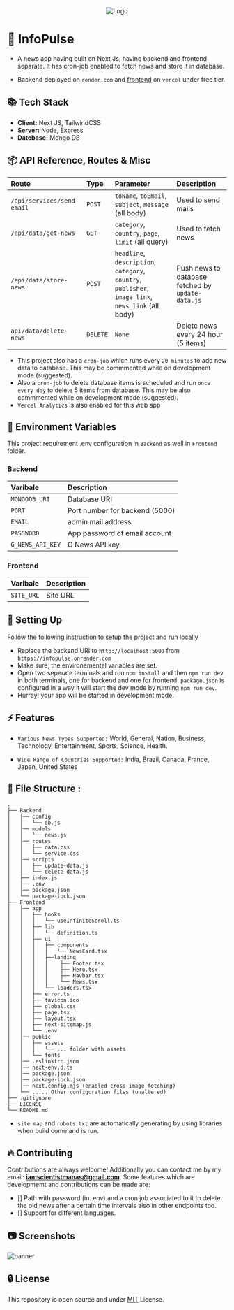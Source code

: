 <div align="center">
  <img src="https://github.com/user-attachments/assets/efc2070c-432c-4fc0-bf2a-4f9525d06316" alt="Logo">
</div>

# 🔰 InfoPulse

- A news app having built on Next Js, having backend and frontend separate. It has cron-job enabled to fetch news and store it in database.

- Backend deployed on `render.com` and [frontend](https://info-pulse-six.vercel.app/) on `vercel` under free tier.

## 📚 Tech Stack

- **Client:** Next JS, TailwindCSS
- **Server:** Node, Express
- **Datebase:** Mongo DB

## 📦 API Reference, Routes & Misc

| Route                      | Type     | Parameter                                                                                           | Description                                       |
| :------------------------- | :------- | :-------------------------------------------------------------------------------------------------- | :------------------------------------------------ |
| `/api/services/send-email` | `POST`   | `toName`, `toEmail`, `subject`, `message` (all body)                                                | Used to send mails                                |
| `/api/data/get-news`       | `GET`    | `category`, `country`, `page`, `limit` (all query)                                                  | Used to fetch news                                |
| `/api/data/store-news`     | `POST`   | `headline`, `description`, `category`, `country`, `publisher`, `image_link`, `news_link` (all body) | Push news to database fetched by `update-data.js` |
| `api/data/delete-news`     | `DELETE` | `None`                                                                                              | Delete news every 24 hour (5 items)               |

- This project also has a `cron-job` which runs every `20 minutes` to add new data to database. This may be commmented while on development mode (suggested).
- Also a `cron-job` to delete database items is scheduled and run `once every day` to delete 5 items from database. This may be also commmented while on development mode (suggested).
- `Vercel Analytics` is also enabled for this web app

## 🔩 Environment Variables

This project requirement .env configuration in `Backend` as well in `Frontend` folder.

### Backend

| Varibale         | Description                    |
| :--------------- | :----------------------------- |
| `MONGODB_URI`    | Database URI                   |
| `PORT`           | Port number for backend (5000) |
| `EMAIL`          | admin mail address             |
| `PASSWORD`       | App password of email account  |
| `G_NEWS_API_KEY` | G News API key                 |

### Frontend

| Varibale   | Description |
| :--------- | :---------- |
| `SITE_URL` | Site URL    |

## 🔨 Setting Up

Follow the following instruction to setup the project and run locally

- Replace the backend URI to `http://localhost:5000` from `https://infopulse.onrender.com`
- Make sure, the environemental variables are set.
- Open two seperate terminals and run `npm install` and then `npm run dev` in both terminals, one for backend and one for frontend. `package.json` is configured in a way it will start the dev mode by running `npm run dev`.
- Hurray! your app will be started in development mode.

## ⚡ Features

- `Various News Types Supported:` World, General, Nation, Business, Technology, Entertainment, Sports, Science, Health.

- `Wide Range of Countries Supported:` India, Brazil, Canada, France, Japan, United States

## 📁 File Structure :

```
.
├── Backend
│   │── config
│   │   └── db.js
│   │── models
│   │   └── news.js
│   │── routes
│   │   ├── data.css
│   │   └── service.css
│   │── scripts
│   │   ├── update-data.js
│   │   └── delete-data.js
│   ├── index.js
│   │── .env
│   │── package.json
│   └── package-lock.json
├── Frontend
│   │── app
│   │   ├── hooks
│   │   │   └── useInfiniteScroll.ts
│   │   ├── lib
│   │   │   └── definition.ts
│   │   ├── ui
│   │   │   ├── components
│   │   │   │   └── NewsCard.tsx
│   │   │   ├──landing
│   │   │   │    ├── Footer.tsx
│   │   │   │    ├── Hero.tsx
│   │   │   │    ├── Navbar.tsx
│   │   │   │    └── News.tsx
│   │   │   └── loaders.tsx
│   │   ├── error.ts
│   │   ├── favicon.ico
│   │   ├── global.css
│   │   ├── page.tsx
│   │   ├── layout.tsx
│   │   ├── next-sitemap.js
│   │   └── .env
│   │── public
│   │   ├── assets
│   │   │   └── ... folder with assets
│   │   └── fonts
│   │── .eslinktrc.jsom
│   │── next-env.d.ts
│   │── package.json
│   │── package-lock.json
│   │── next.config.mjs (enabled cross image fetching)
│   └── ..... Other configuration files (unaltered)
├── .gitignore
├── LICENSE
└── README.md
```

- `site map` and `robots.txt` are automatically generating by using libraries when build command is run.

## 🔥 Contributing

Contributions are always welcome! Additionally you can contact me by my email: **iamscientistmanas@gmail.com**. Some features which are developmemt and contributions can be made are:

- [] Path with password (in .env) and a cron job associated to it to delete the old news after a certain time intervals also in other endpoints too.
- [] Support for different languages.

## 📷 Screenshots

![banner](https://github.com/user-attachments/assets/d01fef04-c4e3-4393-a9bb-6aacb01ecc57)

## 🔒 License

This repository is open source and under [MIT](https://choosealicense.com/licenses/mit/) License.
